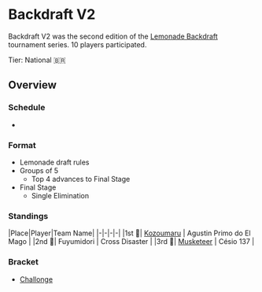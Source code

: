 # Backdraft V2

Backdraft V2 was the second edition of the [Lemonade Backdraft](bdmain.md) tournament series.
10 players participated.

Tier: National :brazil:

## Overview

### Schedule
- 

### Format
- Lemonade draft rules
- Groups of 5
    - Top 4 advances to Final Stage
- Final Stage
    - Single Elimination

### Standings

|Place|Player|Team Name|
|-|-|-|-|
|1st :1st_place_medal:| [Kozoumaru](../../players/brazilian/kozoumaru.md) | Agustin Primo do El Mago |
|2nd :2nd_place_medal:| Fuyumidori | Cross Disaster |
|3rd :3rd_place_medal:| [Musketeer](../../players/brazilian/musketeer.md) | Césio 137 |

### Bracket
- [Challonge](https://challonge.com/backdraftv2)